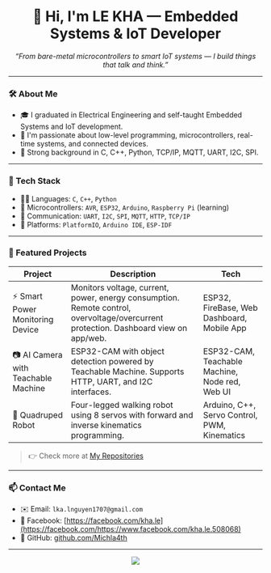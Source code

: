 <h1 align="center">👋 Hi, I'm LE KHA — Embedded Systems & IoT Developer</h1>

<p align="center">
  <em>“From bare-metal microcontrollers to smart IoT systems — I build things that talk and think.”</em>
</p>

---

### 🛠️ About Me

- 🎓 I graduated in Electrical Engineering and self-taught Embedded Systems and IoT development.
- 🚀 I'm passionate about low-level programming, microcontrollers, real-time systems, and connected devices.
- 🧠 Strong background in C, C++, Python, TCP/IP, MQTT, UART, I2C, SPI.

---

### 🧩 Tech Stack

- 👨‍💻 Languages: `C`, `C++`, `Python`
- 🔌 Microcontrollers: `AVR`, `ESP32`, `Arduino`, `Raspberry Pi` (learning)
- 📡 Communication: `UART`, `I2C`, `SPI`, `MQTT`, `HTTP`, `TCP/IP`
- 📲 Platforms: `PlatformIO`, `Arduino IDE`, `ESP-IDF`

---

### 📂 Featured Projects

| Project | Description | Tech |
|--------|-------------|------|
| ⚡ Smart Power Monitoring Device | Monitors voltage, current, power, energy consumption. Remote control, overvoltage/overcurrent protection. Dashboard view on app/web. | ESP32, FireBase, Web Dashboard, Mobile App 
| 📷 AI Camera with Teachable Machine | ESP32-CAM with object detection powered by Teachable Machine. Supports HTTP, UART, and I2C interfaces. | ESP32-CAM, Teachable Machine, Node red, Web UI |
| 🤖 Quadruped Robot | Four-legged walking robot using 8 servos with forward and inverse kinematics programming. | Arduino, C++, Servo Control, PWM, Kinematics |

> 👉 Check more at [My Repositories](https://github.com/Michla4th/DoAn)

---

### 📫 Contact Me

- ✉️ Email: `lka.lnguyen1707@gmail.com`
- 📘 Facebook: [https://facebook.com/kha.le](https://facebook.com/https://www.facebook.com/kha.le.508068)
- 🌟 GitHub: [github.com/Michla4th](https://github.com/Michla4th)

---

<p align="center">
  <img src="https://github-readme-stats.vercel.app/api?username=Le Kha&show_icons=true&theme=tokyonight" />
</p>


